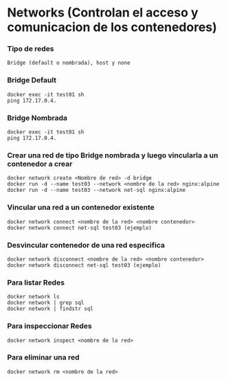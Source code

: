 # Networks (Controlan el acceso y comunicacion de los contenedores)

### Tipo de redes

```
Bridge (default o nombrada), host y none
```

### Bridge Default 

```
docker exec -it test01 sh
ping 172.17.0.4.
```

### Bridge Nombrada 

```
docker exec -it test01 sh
ping 172.17.0.4.
```

### Crear una red de tipo Bridge nombrada y luego vincularla a un contenedor a crear

```
docker network create <Nombre de red> -d bridge
docker run -d --name test03 --network <nombre de la red> nginx:alpine
docker run -d --name test03 --network net-sql nginx:alpine
```

### Vincular una red a un contenedor existente

```
docker network connect <nombre de la red> <nombre contenedor>
docker network connect net-sql test03 (ejemplo)
```

### Desvincular contenedor de una red especifica

```
docker network disconnect <nombre de la red> <nombre contenedor>
docker network disconnect net-sql test03 (ejemplo)
```

### Para listar Redes

```
docker network ls
docker network | grep sql
docker network | findstr sql
```

### Para inspeccionar Redes

```
docker network inspect <nombre de la red>
```

### Para eliminar una red

```
docker network rm <nombre de la red>
```




